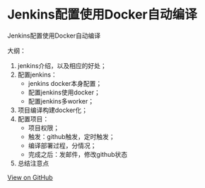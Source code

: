 # Jenkins配置使用Docker自动编译


Jenkins配置使用Docker自动编译

大纲：

1. jenkins介绍，以及相应的好处；
2. 配置jenkins：
    - jenkins docker本身配置；
    - 配置jenkins使用docker；
    - 配置jenkins多worker；
3. 项目编译构建docker化；
4. 配置项目：
    - 项目权限；
    - 触发：github触发，定时触发；
    - 编译部署过程，分情况；
    - 完成之后：发邮件，修改github状态
5. 总结注意点

[View on GitHub](https://github.com/qiwihui/blog/issues/30)


